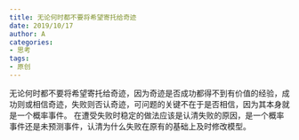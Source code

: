 ```yaml
---
title: 无论何时都不要将希望寄托给奇迹
date: 2019/10/17
author: A
categories:
- 思考
tags:
- 原创
---
```


无论何时都不要将希望寄托给奇迹，因为奇迹是否成功都得不到有价值的经验，成功则或相信奇迹，失败则否认奇迹，可问题的关键不在于是否相信，因为其本身就是一个概率事件。
在遭受失败时稳定的做法应该是认清失败的原因，是一个概率事件还是未预测事件，认清为什么失败在原有的基础上及时修改模型。